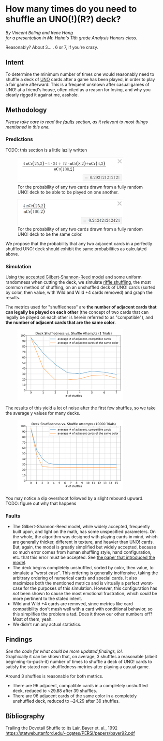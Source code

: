 # How many times do you need to shuffle an UNO(!)(R?) deck?
*By Vincent Boling and Irene Hong    
for a presentation in Mr. Hahn's 11th grade Analysis Honors class.*  
   
Reasonably? About 3... . 6 or 7, if you're crazy.

## Intent
To determine the minimum number of times one would reasonably need to shuffle a deck of [UNO](https://en.wikipedia.org/wiki/Uno_(card_game)) cards after a game has been played, in order to play a fair game afterward. This is a frequent unknown after casual games of UNO! at a friend's house, often cited as a reason for losing, and why you clearly rigged it against me, asshole.

## Methodology
*Please take care to read the [faults](#faults) section, as it relevant to most things mentioned in this one.*    
### Predictions
TODO: this section is a little lazily written    
<figure>
    <img src="Equation_1.png"
         alt="Equation 1"
         width=350>
    <figcaption>For the probability of any two cards drawn from a fully random UNO! deck to be able to be played on one another.</figcaption>
</figure>    
<figure>
    <img src="Equation_2.png"
         alt="Equation 2"
         width=350>
    <figcaption>For the probability of any two cards drawn from a fully random UNO! deck to be the same color.</figcaption>
</figure>

We propose that the probability that any two adjacent cards in a perfectly shuffled UNO! deck should exhibit the same probabilities as calculated above.

### Simulation
Using [the accepted Gilbert-Shannon-Reed model](https://en.wikipedia.org/wiki/Gilbert%E2%80%93Shannon%E2%80%93Reeds_model) and some uniform randomness when cutting the deck, we simulate [riffle shuffling](https://en.wikipedia.org/wiki/Shuffling#Riffle), the most common method of shuffling, on an unshuffled deck of UNO! cards (sorted by color, then value, with Wild and Wild +4 cards removed) and graph the results.

The metrics used for "shuffledness" are **the number of adjacent cards that can legally be played on each other** (the concept of two cards that can legally be played on each other is herein referred to as "compatible"), and **the number of adjacent cards that are the same color**.

<figure>
    <img src="Figure_1.png"
         alt="Figure 1"
         width=350>
</figure>

[The results of this yield a lot of noise after the first few shuffles](/Figure_2.png), so we take the average y values for many decks.

<figure>
    <img src="Figure_3.png"
         alt="Figure 3 (in the original presentation, that is)"
         width=350>
</figure>

You may notice a dip overshoot followed by a slight rebound upward.
TODO: figure out why that happens

### Faults
- The Gilbert-Shannon-Reed model, while widely accepted, frequently built upon, and light on the math, has some unspecified parameters. On the whole, the algorithm was designed with playing cards in mind, which are generally thicker, different in texture, and heavier than UNO! cards. But, again, the model is greatly simplified but widely accepted, because so much error comes from human shuffling style, hand configuration, etc. that this error must be accepted. See [the paper that introduced the model](#bibliography).
- The deck begins completely unshuffled, sorted by color, then value, to simulate a "worst case". This ordering is generally inoffensive, taking the arbitrary ordering of numerical cards and special cards. It also maximizes both the mentioned metrics and is virtually a perfect worst-case for the purposes of this simulation. However, this configuration has *not* been shown to cause the most emotional frustration, which *could* be more pertinent to the stated intent.
- Wild and Wild +4 cards are removed, since metrics like card compatibility don't mesh well with a card with conditional behavior, so this simplifies the problem a tad. Does it throw our other numbers off? Most of them, yeah.
- We didn't run any actual statistics.

## Findings
*See the code for what could be more updated findings, lol.*    
 Graphically it can be shown that, on average, 3 shuffles a reasonable (albeit beginning-to-push-it) number of times to shuffle a deck of UNO! cards to satisfy the stated non-shuffledness metrics after playing a casual game.

Around 3 shuffles is reasonable for both metrics.

- There are 96 adjacent, compatible cards in a completely unshuffled deck, reduced to ~29.88 after 39 shuffles.
- There are 96 adjacent cards of the same color in a completely unshuffled deck, reduced to ~24.29 after 39 shuffles.

## Bibliography
Trailing the Dovetail Shuffle to its Lair, Bayer et. al., 1992 https://statweb.stanford.edu/~cgates/PERSI/papers/bayer92.pdf